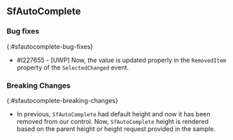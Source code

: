 ## SfAutoComplete

### Bug fixes
{:#sfautocomplete-bug-fixes}

* \#I227655 - [UWP] Now, the value is updated properly in the `RemovedItem` property of  the `SelectedChanged` event.

### Breaking Changes

{:#sfautocomplete-breaking-changes}

* In previous, `SfAutoComplete` had default height and now it has been removed from our control. Now, `SfAutoComplete` height is rendered based on the parent height or height request provided in the sample. 